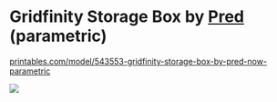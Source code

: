 # Gridfinity Storage Box by [Pred](https://www.printables.com/@Pred_457770) (parametric)

[printables.com/model/543553-gridfinity-storage-box-by-pred-now-parametric](https://www.printables.com/model/543553-gridfinity-storage-box-by-pred-now-parametric)

![](https://media.printables.com/media/prints/543553/images/4373495_c5f34375-8f63-49c3-8eae-641a2ea0b461/thumbs/inside/1600x1200/jpg/20230804_145803.webp)
